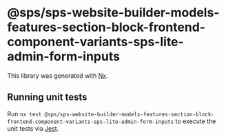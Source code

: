 # @sps/sps-website-builder-models-features-section-block-frontend-component-variants-sps-lite-admin-form-inputs

This library was generated with [Nx](https://nx.dev).

## Running unit tests

Run `nx test @sps/sps-website-builder-models-features-section-block-frontend-component-variants-sps-lite-admin-form-inputs` to execute the unit tests via [Jest](https://jestjs.io).
